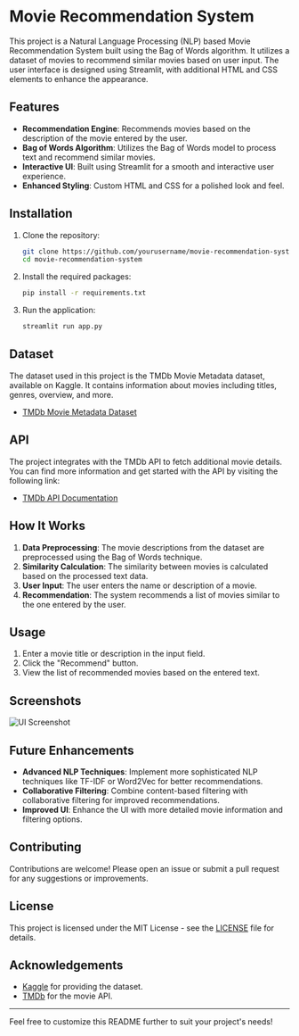 # Movie Recommendation System

This project is a Natural Language Processing (NLP) based Movie Recommendation System built using the Bag of Words algorithm. It utilizes a dataset of movies to recommend similar movies based on user input. The user interface is designed using Streamlit, with additional HTML and CSS elements to enhance the appearance. 

## Features

- **Recommendation Engine**: Recommends movies based on the description of the movie entered by the user.
- **Bag of Words Algorithm**: Utilizes the Bag of Words model to process text and recommend similar movies.
- **Interactive UI**: Built using Streamlit for a smooth and interactive user experience.
- **Enhanced Styling**: Custom HTML and CSS for a polished look and feel.

## Installation

1. Clone the repository:
    ```bash
    git clone https://github.com/yourusername/movie-recommendation-system.git
    cd movie-recommendation-system
    ```

2. Install the required packages:
    ```bash
    pip install -r requirements.txt
    ```

3. Run the application:
    ```bash
    streamlit run app.py
    ```

## Dataset

The dataset used in this project is the TMDb Movie Metadata dataset, available on Kaggle. It contains information about movies including titles, genres, overview, and more.

- [TMDb Movie Metadata Dataset](https://www.kaggle.com/datasets/tmdb/tmdb-movie-metadata)

## API

The project integrates with the TMDb API to fetch additional movie details. You can find more information and get started with the API by visiting the following link:

- [TMDb API Documentation](https://developer.themoviedb.org/docs/getting-started)

## How It Works

1. **Data Preprocessing**: The movie descriptions from the dataset are preprocessed using the Bag of Words technique.
2. **Similarity Calculation**: The similarity between movies is calculated based on the processed text data.
3. **User Input**: The user enters the name or description of a movie.
4. **Recommendation**: The system recommends a list of movies similar to the one entered by the user.

## Usage

1. Enter a movie title or description in the input field.
2. Click the "Recommend" button.
3. View the list of recommended movies based on the entered text.

## Screenshots

![UI Screenshot](screenshot.png)

## Future Enhancements

- **Advanced NLP Techniques**: Implement more sophisticated NLP techniques like TF-IDF or Word2Vec for better recommendations.
- **Collaborative Filtering**: Combine content-based filtering with collaborative filtering for improved recommendations.
- **Improved UI**: Enhance the UI with more detailed movie information and filtering options.

## Contributing

Contributions are welcome! Please open an issue or submit a pull request for any suggestions or improvements.

## License

This project is licensed under the MIT License - see the [LICENSE](LICENSE) file for details.

## Acknowledgements

- [Kaggle](https://www.kaggle.com) for providing the dataset.
- [TMDb](https://www.themoviedb.org/) for the movie API.

---

Feel free to customize this README further to suit your project's needs!
